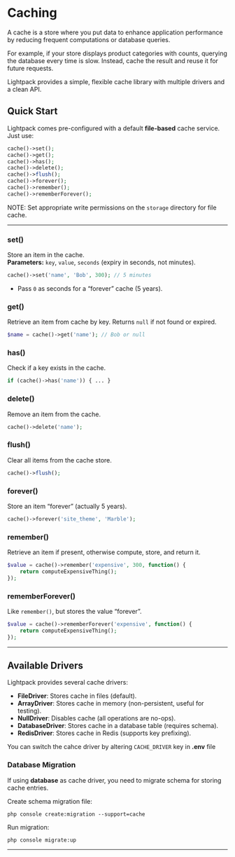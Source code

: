 # Caching

A cache is a store where you put data to enhance application performance by reducing frequent computations or database queries.

For example, if your store displays product categories with counts, querying the database every time is slow. Instead, cache the result and reuse it for future requests.

Lightpack provides a simple, flexible cache library with multiple drivers and a clean API.

## Quick Start

Lightpack comes pre-configured with a default **file-based** cache service. Just use:

```php
cache()->set();
cache()->get();
cache()->has();
cache()->delete();
cache()->flush();
cache()->forever();
cache()->remember();
cache()->rememberForever();
```

<p class="tip">NOTE: Set appropriate write permissions on the <code>storage</code> directory for file cache.</p>

---

### set()

Store an item in the cache.  
**Parameters:** `key`, `value`, `seconds` (expiry in seconds, not minutes).

```php
cache()->set('name', 'Bob', 300); // 5 minutes
```
- Pass `0` as seconds for a “forever” cache (5 years).

### get()

Retrieve an item from cache by key. Returns `null` if not found or expired.

```php
$name = cache()->get('name'); // Bob or null
```

### has()

Check if a key exists in the cache.

```php
if (cache()->has('name')) { ... }
```

### delete()

Remove an item from the cache.

```php
cache()->delete('name');
```

### flush()

Clear all items from the cache store.

```php
cache()->flush();
```

### forever()

Store an item “forever” (actually 5 years).

```php
cache()->forever('site_theme', 'Marble');
```

### remember()

Retrieve an item if present, otherwise compute, store, and return it.

```php
$value = cache()->remember('expensive', 300, function() {
    return computeExpensiveThing();
});
```

### rememberForever()

Like `remember()`, but stores the value “forever”.

```php
$value = cache()->rememberForever('expensive', function() {
    return computeExpensiveThing();
});
```

---

## Available Drivers

Lightpack provides several cache drivers:

- **FileDriver**: Stores cache in files (default).
- **ArrayDriver**: Stores cache in memory (non-persistent, useful for testing).
- **NullDriver**: Disables cache (all operations are no-ops).
- **DatabaseDriver**: Stores cache in a database table (requires schema).
- **RedisDriver**: Stores cache in Redis (supports key prefixing).

You can switch the cahce driver by altering `CACHE_DRIVER` key in **.env** file

### Database Migration

If using **database** as cache driver, you need to migrate schema for storing cache entries.

Create schema migration file:

```cli
php console create:migration --support=cache
```

Run migration:

```cli
php console migrate:up
```
---
